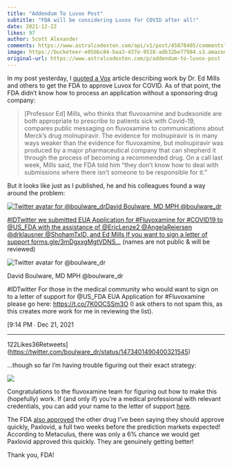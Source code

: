 ```yaml
---
title: "Addendum To Luvox Post"
subtitle: "FDA will be considering Luvox for COVID after all!"
date: 2021-12-22
likes: 97
author: Scott Alexander
comments: https://www.astralcodexten.com/api/v1/post/45878405/comments?&all_comments=true
image: https://bucketeer-e05bbc84-baa3-437e-9518-adb32be77984.s3.amazonaws.com/public/images/00d8895a-b86a-4481-ba1d-017599f676c6_620x413.jpeg
original-url: https://www.astralcodexten.com/p/addendum-to-luvox-post
---
```

In my post yesterday, I [quoted a Vox](https://www.vox.com/future-perfect/22841852/covid-drugs-antibodies-fluvoxamine-molnupiravir-paxlovid) article describing work by Dr. Ed Mills and others to get the FDA to approve Luvox for COVID. As of that point, the FDA didn’t know how to process an application without a sponsoring drug company:

> [Professor Ed] Mills, who thinks that fluvoxamine and budesonide are both appropriate to prescribe to patients sick with Covid-19, compares public messaging on fluvoxamine to communications about Merck’s drug molnupiravir. The evidence for molnupiravir is in many ways weaker than the evidence for fluvoxamine, but molnupiravir was produced by a major pharmaceutical company that can shepherd it through the process of becoming a recommended drug. On a call last week, Mills said, the FDA told him “they don’t know how to deal with submissions where there isn’t someone to be responsible for it.”

But it looks like just as I published, he and his colleagues found a way around the problem:

[![Twitter avatar for @boulware_dr](https://substackcdn.com/image/twitter_name/w_96/boulware_dr.jpg)David Boulware, MD MPH @boulware_dr](https://twitter.com/boulware_dr/status/1473401490400321545)

[#IDTwitter we submitted EUA Application for #Fluvoxamine for #COVID19 to @US_FDA with the assistance of @EricLenze2 @AngelaReiersen @drklausner @ShohamTxID, and Ed Mills If you want to sign a letter of support ](https://twitter.com/boulware_dr/status/1473401490400321545)[forms.gle/3mDgxxgMgtVDNS…](https://forms.gle/3mDgxxgMgtVDNS7e7) (names are not public & will be reviewed) 

![Twitter avatar for @boulware_dr](https://substackcdn.com/image/twitter_name/w_40/boulware_dr.jpg)

David Boulware, MD MPH @boulware_dr

#IDTwitter For those in the medical community who would want to sign on to a letter of support for @US_FDA EUA Application for #Fluvoxamine please go here: https://t.co/7K0OCSSm3O (I ask others to not spam this, as this creates more work for me in reviewing the list).

[9:14 PM ∙ Dec 21, 2021

* * *

122Likes36Retweets](https://twitter.com/boulware_dr/status/1473401490400321545)

…though so far I’m having trouble figuring out their exact strategy:

[![](https://substackcdn.com/image/fetch/w_1456,c_limit,f_auto,q_auto:good,fl_progressive:steep/https%3A%2F%2Fbucketeer-e05bbc84-baa3-437e-9518-adb32be77984.s3.amazonaws.com%2Fpublic%2Fimages%2F2f63d07d-2f75-4d41-9cbf-6832fec8d121_592x235.png)](https://substackcdn.com/image/fetch/f_auto,q_auto:good,fl_progressive:steep/https%3A%2F%2Fbucketeer-e05bbc84-baa3-437e-9518-adb32be77984.s3.amazonaws.com%2Fpublic%2Fimages%2F2f63d07d-2f75-4d41-9cbf-6832fec8d121_592x235.png)

Congratulations to the fluvoxamine team for figuring out how to make this (hopefully) work. If (and only if) you’re a medical professional with relevant credentials, you can add your name to the letter of support [here](https://docs.google.com/forms/d/e/1FAIpQLSc7TATp80UcJiNns1tufyl8G36TQCnib7Sw0vtE2KQ6gAwgmA/viewform).

The FDA [also approved](https://www.contagionlive.com/view/fda-approves-paxlovid) the other drug I’ve been saying they should approve quickly, Paxlovid, a full two weeks before the prediction markets expected! According to Metaculus, there was only a 6% chance we would get Paxlovid approved this quickly. They are genuinely getting better!

Thank you, FDA!
